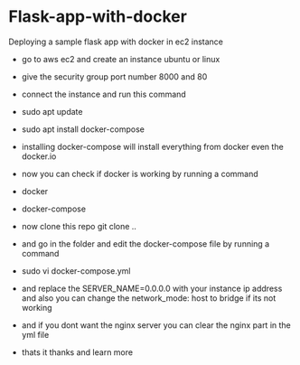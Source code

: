 # Flask-app-with-docker
Deploying a sample flask app with docker in ec2 instance 

- go to aws ec2 and create an instance ubuntu or linux

- give the security group port number 8000 and 80

- connect the instance and run this command
- sudo apt update
- sudo apt install docker-compose

- installing docker-compose will install everything from docker even the docker.io

- now you can check if docker is working by running a command
- docker
- docker-compose

- now clone this repo git clone ..

- and go in the folder and edit the docker-compose file by running a command
- sudo vi docker-compose.yml
- and replace the SERVER_NAME=0.0.0.0 with your instance ip address and also you can change the network_mode: host to bridge if its not working
- and if you dont want the nginx server you can clear the nginx part in the yml file

- thats it thanks and learn more 

